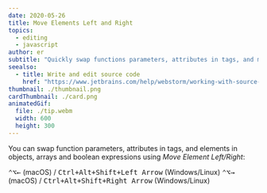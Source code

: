 ```yaml
---
date: 2020-05-26
title: Move Elements Left and Right
topics:
  - editing
  - javascript
author: er
subtitle: "Quickly swap functions parameters, attributes in tags, and more."
seealso:
  - title: Write and edit source code
    href: "https://www.jetbrains.com/help/webstorm/working-with-source-code.html"
thumbnail: ./thumbnail.png
cardThumbnail: ./card.png
animatedGif:
  file: ./tip.webm
  width: 600
  height: 300
---
```


You can swap function parameters, attributes in tags, and elements in objects, arrays and boolean expressions using _Move Element Left/Right_:

<kbd>⌃⌥←</kbd> (macOS) / <kbd>Ctrl+Alt+Shift+Left Arrow</kbd> (Windows/Linux)
<kbd>⌃⌥→</kbd> (macOS) / <kbd>Ctrl+Alt+Shift+Right Arrow</kbd> (Windows/Linux)
